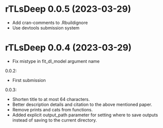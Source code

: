 <!-- NEWS.md is maintained by https://cynkra.github.io/fledge, do not edit -->

# rTLsDeep 0.0.5 (2023-03-29)

* Add cran-comments to .Rbuildignore
* Use devtools submission system


# rTLsDeep 0.0.4 (2023-03-29)

* Fix mistype in fit_dl_model argument name


0.0.2: 

 - First submission


0.0.3:

 - Shorten title to at most 64 characters.
 - Better description details and citation to the above mentioned paper.
 - Remove prints and cats from functions.
 - Added explicit output_path parameter for setting where to save outputs instead of saving to the current directory.
